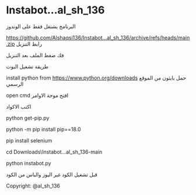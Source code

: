 # Instabot...al_sh_136


البرنامج يشتغل فقط على الوندوز


https://github.com/Alshaqsi136/Instabot...al_sh_136/archive/refs/heads/main.zip     رابط التنزيل

فك ضغط الملف بعد التنزيل








طريقة تشغيل البوت


 install python from https://www.python.org/downloads حمل بايثون من الموقع الرسمي
 
 
 
 
 open cmd    افتح موجة الاوامر
 

 
اكتب الاكواد 
 
 
 
 
 python get-pip.py
 
 
 python -m pip install pip==18.0
 
 
 pip install selenium
 
 
cd Downloads\Instabot...al_sh_136-main
 
 
 python instabot.py
 

قبل تشغيل الكود غير اليوز والباس من الكود


Copyright: @al_sh_136
